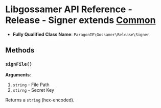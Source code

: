 # Libgossamer API Reference - Release - Signer extends [Common](Common.md)

* **Fully Qualified Class Name**: `ParagonIE\Gossamer\Release\Signer`

## Methods

### `signFile()`

**Arguments**:

1. `string` - File Path
2. `stirng` - Secret Key

Returns a `string` (hex-encoded).
